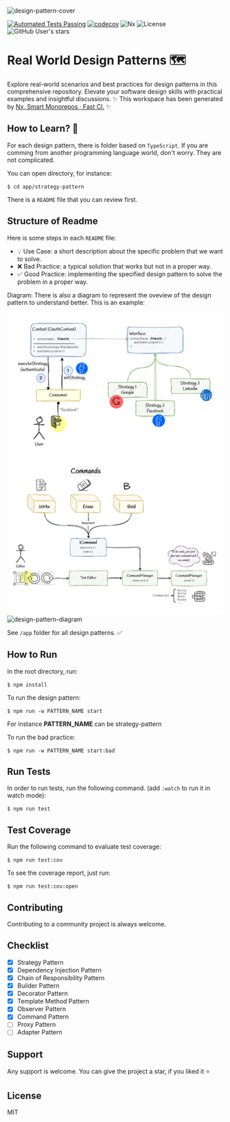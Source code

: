 ![design-pattern-cover](assets/cover.jpg)

[![Automated Tests Passing](https://github.com/vahidvdn/realworld-design-patterns/actions/workflows/ci.yml/badge.svg)](https://github.com/vahidvdn/realworld-design-patterns/actions/workflows/ci.yml)
[![codecov](https://codecov.io/github/vahidvdn/realworld-design-patterns/graph/badge.svg?token=E21ZMGM3M9)](https://codecov.io/github/vahidvdn/realworld-design-patterns)
![Nx](https://img.shields.io/badge/Powered%20by-Nx-0ca5e9)
![License](https://img.shields.io/badge/License-MIT-blue.svg)
![GitHub User's stars](https://img.shields.io/github/stars/vahidvdn%2Frealworld-design-patterns)

# Real World Design Patterns 🗺️
Explore real-world scenarios and best practices for design patterns in this comprehensive repository. Elevate your software design skills with practical examples and insightful discussions. ✨ This workspace has been generated by [Nx, Smart Monorepos · Fast CI.](https://nx.dev) ✨

## How to Learn? 📖
For each design pattern, there is folder based on `TypeScript`. If you are comming from another programming language world, don't worry. They are not complicated.

You can open directory, for instance:

```
$ cd app/strategy-pattern
```

There is a `README` file that you can review first.

## Structure of Readme

Here is some steps in each `README` file:

- 💡 Use Case: a short description about the specific problem that we want to solve.
- ❌ Bad Practice: a typical solution that works but not in a proper way.
- ✅ Good Practice: implementing the specified design pattern to solve the problem in a proper way.

Diagram: There is also a diagram to represent the oveview of the design pattern to understand better. This is an example:

![design-pattern-diagram](assets/strategy-pattern.jpg)
![design-pattern-diagram](assets/command-pattern.jpg)
![design-pattern-diagram](assets/chain-of-res.jpg)

See `/app` folder for all design patterns. ✅

## How to Run

In the root directory, run:

```
$ npm install
```

To run the design pattern:

```
$ npm run -w PATTERN_NAME start
```

For instance **PATTERN_NAME** can be strategy-pattern


To run the bad practice:

```
$ npm run -w PATTERN_NAME start:bad
```

## Run Tests

In order to run tests, run the following command. (add `:watch` to run it in watch mode):

```
$ npm run test
```

## Test Coverage

Run the following command to evaluate test coverage:

```
$ npm run test:cov
```

To see the coverage report, just run:

```
$ npm run test:cov:open
```

## Contributing

Contributing to a community project is always welcome.

## Checklist

- [x] Strategy Pattern
- [x] Dependency Injection Pattern
- [x] Chain of Responsibility Pattern
- [x] Builder Pattern
- [x] Decorator Pattern
- [x] Template Method Pattern
- [x] Observer Pattern
- [x] Command Pattern
- [ ] Proxy Pattern
- [ ] Adapter Pattern

## Support

Any support is welcome. You can give the project a star, if you liked it ⭐


## License

MIT
